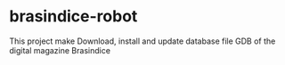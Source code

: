 # brasindice-robot
This project make Download, install and update database file GDB of the digital magazine Brasindice
